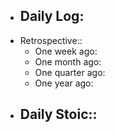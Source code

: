 - Daily Log:
    -
- Retrospective::
    - One week ago:
    - One month ago:
    - One quarter ago:
    - One year ago:
- Daily Stoic::
    -
